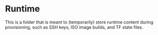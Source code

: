 # Runtime

This is a folder that is meant to (temporarily) store runtime content during provisioning, such as SSH keys, ISO image builds, and TF state files.
